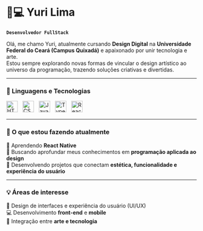 # 🎨💻 Yuri Lima

**`Desenvolvedor FullStack`**

Olá, me chamo Yuri, atualmente cursando **Design Digital** na **Universidade Federal do Ceará (Campus Quixadá)** e apaixonado por unir tecnologia e arte.  
Estou sempre explorando novas formas de vincular o design artístico ao universo da programação, trazendo soluções criativas e divertidas.  

---

### 🤖 Linguagens e Tecnologias  

<img 
    align="left" 
    alt="HTML"
    title="HTML" 
    width="30px" 
    style="padding-right: 10px;" 
    src="https://cdn.jsdelivr.net/gh/devicons/devicon@latest/icons/html5/html5-original.svg" 
/>
<img 
    align="left" 
    alt="CSS" 
    title="CSS"
    width="30px" 
    style="padding-right: 10px;" 
    src="https://cdn.jsdelivr.net/gh/devicons/devicon@latest/icons/css3/css3-original.svg" 
/>
<img 
    align="left" 
    alt="JavaScript" 
    title="JavaScript"
    width="30px" 
    style="padding-right: 10px;" 
    src="https://cdn.jsdelivr.net/gh/devicons/devicon@latest/icons/javascript/javascript-original.svg" 
/>
<img 
    align="left" 
    alt="TypeScript"
    title="TypeScript" 
    width="30px" 
    style="padding-right: 10px;" 
    src="https://cdn.jsdelivr.net/gh/devicons/devicon@latest/icons/typescript/typescript-original.svg" 
/>
<img 
    align="left" 
    alt="React"
    title="React" 
    width="30px" 
    style="padding-right: 10px;" 
    src="https://cdn.jsdelivr.net/gh/devicons/devicon@latest/icons/react/react-original.svg" 
/>
<br><br>

---

### 🚀 O que estou fazendo atualmente  

📱 Aprendendo **React Native**  
🌱 Buscando aprofundar meus conhecimentos em **programação aplicada ao design**  
🎯 Desenvolvendo projetos que conectam **estética, funcionalidade e experiência do usuário**  

---

### 💡 Áreas de interesse  

🎨 Design de interfaces e experiência do usuário (UI/UX)  
💻 Desenvolvimento **front-end** e **mobile**  
🔗 Integração entre **arte e tecnologia**  

